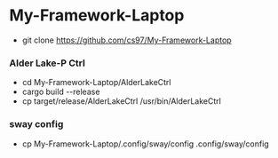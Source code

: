 # My-Framework-Laptop

* git clone https://github.com/cs97/My-Framework-Laptop

### Alder Lake-P Ctrl
* cd My-Framework-Laptop/AlderLakeCtrl
* cargo build --release
* cp target/release/AlderLakeCtrl /usr/bin/AlderLakeCtrl

### sway config
* cp My-Framework-Laptop/.config/sway/config .config/sway/config
